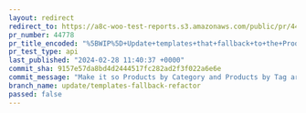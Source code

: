 ```yaml
---
layout: redirect
redirect_to: https://a8c-woo-test-reports.s3.amazonaws.com/public/pr/44778/api/index.html
pr_number: 44778
pr_title_encoded: "%5BWIP%5D+Update+templates+that+fallback+to+the+Product+Catalog+template"
pr_test_type: api
last_published: "2024-02-28 11:40:37 +0000"
commit_sha: 9157e57da8bd4d2444517fc282ad2f3f022a6e6e
commit_message: "Make it so Products by Category and Products by Tag aren't listed in …"
branch_name: update/templates-fallback-refactor
passed: false
---
```

